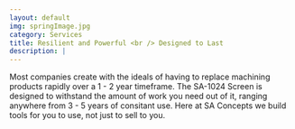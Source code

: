 ```yaml
---
layout: default
img: springImage.jpg
category: Services
title: Resilient and Powerful <br /> Designed to Last
description: |
---
```

  Most companies create with the ideals of having to replace machining products rapidly over a 1 - 2 year timeframe. The SA-1024 Screen is designed to withstand the amount of work you need out of it, ranging anywhere from 3 - 5 years of consitant use. Here at SA Concepts we build tools for you to use, not just to sell to you.